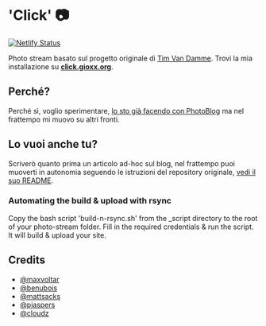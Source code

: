 # 'Click' :camera:

[![Netlify Status](https://api.netlify.com/api/v1/badges/a17969d2-05af-47c8-8a12-3b45388723cd/deploy-status)](https://app.netlify.com/sites/clickgioxx/deploys)

Photo stream basato sul progetto originale di [Tim Van Damme](https://github.com/maxvoltar/photo-stream). Trovi la mia installazione su [**click.gioxx.org**](https://click.gioxx.org).

## Perché?

Perché sì, voglio sperimentare, [lo sto già facendo con PhotoBlog](https://gioxx.org/2020/04/08/photoblog/) ma nel frattempo mi muovo su altri fronti.

## Lo vuoi anche tu?

Scriverò quanto prima un articolo ad-hoc sul blog, nel frattempo puoi muoverti in autonomia seguendo le istruzioni del repository originale, [vedi il suo README](https://github.com/maxvoltar/photo-stream/blob/master/README.md).

### Automating the build & upload with rsync
Copy the bash script 'build-n-rsync.sh' from the _script directory to the root of your photo-stream folder. 
Fill in the required credentials & run the script. It will build & upload your site.

## Credits

- [@maxvoltar](https://github.com/maxvoltar)
- [@benubois](https://github.com/benubois)
- [@mattsacks](https://github.com/mattsacks)
- [@pjaspers](https://github.com/pjaspers)
- [@cloudz](https://github.com/cloudz)
